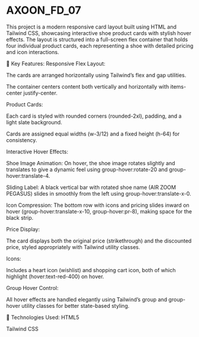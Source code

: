 # AXOON_FD_07
This project is a modern responsive card layout built using HTML and Tailwind CSS, showcasing interactive shoe product cards with stylish hover effects. The layout is structured into a full-screen flex container that holds four individual product cards, each representing a shoe with detailed pricing and icon interactions.

🧩 Key Features:
Responsive Flex Layout:

The cards are arranged horizontally using Tailwind’s flex and gap utilities.

The container centers content both vertically and horizontally with items-center justify-center.

Product Cards:

Each card is styled with rounded corners (rounded-2xl), padding, and a light slate background.

Cards are assigned equal widths (w-3/12) and a fixed height (h-64) for consistency.

Interactive Hover Effects:

Shoe Image Animation: On hover, the shoe image rotates slightly and translates to give a dynamic feel using group-hover:rotate-20 and group-hover:translate-4.

Sliding Label: A black vertical bar with rotated shoe name (AIR ZOOM PEGASUS) slides in smoothly from the left using group-hover:translate-x-0.

Icon Compression: The bottom row with icons and pricing slides inward on hover (group-hover:translate-x-10, group-hover:pr-8), making space for the black strip.

Price Display:

The card displays both the original price (strikethrough) and the discounted price, styled appropriately with Tailwind utility classes.

Icons:

Includes a heart icon (wishlist) and shopping cart icon, both of which highlight (hover:text-red-400) on hover.

Group Hover Control:

All hover effects are handled elegantly using Tailwind’s group and group-hover utility classes for better state-based styling.

🔧 Technologies Used:
HTML5

Tailwind CSS 
